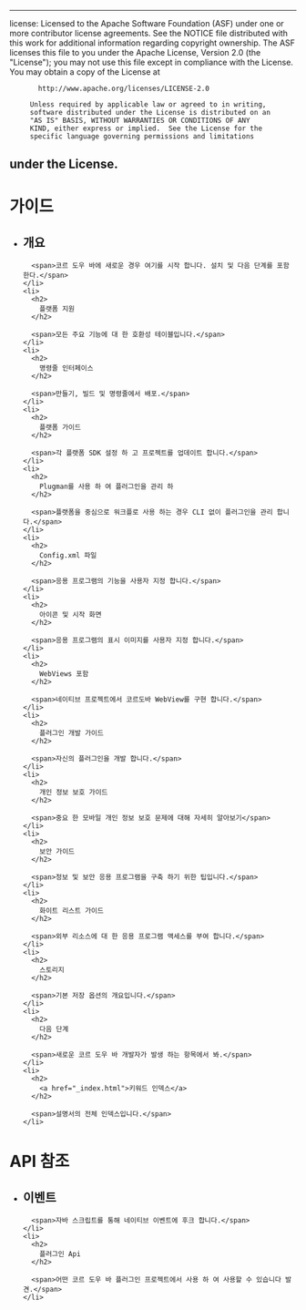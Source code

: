 * * *

license: Licensed to the Apache Software Foundation (ASF) under one or more contributor license agreements. See the NOTICE file distributed with this work for additional information regarding copyright ownership. The ASF licenses this file to you under the Apache License, Version 2.0 (the "License"); you may not use this file except in compliance with the License. You may obtain a copy of the License at

           http://www.apache.org/licenses/LICENSE-2.0
    
         Unless required by applicable law or agreed to in writing,
         software distributed under the License is distributed on an
         "AS IS" BASIS, WITHOUT WARRANTIES OR CONDITIONS OF ANY
         KIND, either express or implied.  See the License for the
         specific language governing permissions and limitations
    

## under the License.

<div id="home">
  <h1>
    가이드
  </h1>
  
  <ul>
    <li>
      <h2>
        개요
      </h2>
      
      <span>코르 도우 바에 새로운 경우 여기를 시작 합니다. 설치 및 다음 단계를 포함 한다.</span>
    </li>
    <li>
      <h2>
        플랫폼 지원
      </h2>
      
      <span>모든 주요 기능에 대 한 호환성 테이블입니다.</span>
    </li>
    <li>
      <h2>
        명령줄 인터페이스
      </h2>
      
      <span>만들기, 빌드 및 명령줄에서 배포.</span>
    </li>
    <li>
      <h2>
        플랫폼 가이드
      </h2>
      
      <span>각 플랫폼 SDK 설정 하 고 프로젝트를 업데이트 합니다.</span>
    </li>
    <li>
      <h2>
        Plugman를 사용 하 여 플러그인을 관리 하
      </h2>
      
      <span>플랫폼을 중심으로 워크플로 사용 하는 경우 CLI 없이 플러그인을 관리 합니다.</span>
    </li>
    <li>
      <h2>
        Config.xml 파일
      </h2>
      
      <span>응용 프로그램의 기능을 사용자 지정 합니다.</span>
    </li>
    <li>
      <h2>
        아이콘 및 시작 화면
      </h2>
      
      <span>응용 프로그램의 표시 이미지를 사용자 지정 합니다.</span>
    </li>
    <li>
      <h2>
        WebViews 포함
      </h2>
      
      <span>네이티브 프로젝트에서 코르도바 WebView를 구현 합니다.</span>
    </li>
    <li>
      <h2>
        플러그인 개발 가이드
      </h2>
      
      <span>자신의 플러그인을 개발 합니다.</span>
    </li>
    <li>
      <h2>
        개인 정보 보호 가이드
      </h2>
      
      <span>중요 한 모바일 개인 정보 보호 문제에 대해 자세히 알아보기</span>
    </li>
    <li>
      <h2>
        보안 가이드
      </h2>
      
      <span>정보 및 보안 응용 프로그램을 구축 하기 위한 팁입니다.</span>
    </li>
    <li>
      <h2>
        화이트 리스트 가이드
      </h2>
      
      <span>외부 리소스에 대 한 응용 프로그램 액세스를 부여 합니다.</span>
    </li>
    <li>
      <h2>
        스토리지
      </h2>
      
      <span>기본 저장 옵션의 개요입니다.</span>
    </li>
    <li>
      <h2>
        다음 단계
      </h2>
      
      <span>새로운 코르 도우 바 개발자가 발생 하는 항목에서 봐.</span>
    </li>
    <li>
      <h2>
        <a href="_index.html">키워드 인덱스</a>
      </h2>
      
      <span>설명서의 전체 인덱스입니다.</span>
    </li>
  </ul>
  
  <h1>
    API 참조
  </h1>
  
  <ul>
    <li>
      <h2>
        이벤트
      </h2>
      
      <span>자바 스크립트를 통해 네이티브 이벤트에 후크 합니다.</span>
    </li>
    <li>
      <h2>
        플러그인 Api
      </h2>
      
      <span>어떤 코르 도우 바 플러그인 프로젝트에서 사용 하 여 사용할 수 있습니다 발견.</span>
    </li>
  </ul>
</div>
